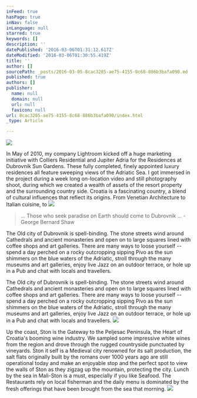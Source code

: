 ```yaml
---
inFeed: true
hasPage: true
inNav: false
inLanguage: null
starred: true
keywords: []
description: ''
datePublished: '2016-03-06T01:31:12.617Z'
dateModified: '2016-03-06T01:30:55.419Z'
title: ''
author: []
sourcePath: _posts/2016-03-05-8cac3285-ae75-4155-8c68-886b3bafa090.md
published: true
authors: []
publisher:
  name: null
  domain: null
  url: null
  favicon: null
url: 8cac3285-ae75-4155-8c68-886b3bafa090/index.html
_type: Article

---
```

![](https://the-grid-user-content.s3-us-west-2.amazonaws.com/23429024-bd82-45a3-be6b-aabe99acf67e.jpg)

In May of 2010, my company Lightroom kicked off a huge marketing initiative with Colliers Residential and Jupiter Adria for the Residences at Dubrovnik Sun Gardens.  These fully completed, finely appointed luxury residences all feature sweeping views of the Adriatic Sea.  I got immersed in the project during a week long on-location video and still photography shoot, during which we created a wealth of assets of the resort property and the surrounding country side.  Croatia is a fascinating country, a blend of cultural influences that reflect its origins. From Venetian Architecture to Italian cuisine, to
![](https://the-grid-user-content.s3-us-west-2.amazonaws.com/9e569b6d-a7c4-4b70-bfb5-bc9a79294225.jpg)

> ... Those who seek paradise on Earth should come to Dubrovnik ... - George Bernard Shaw

The Old city of Dubrovnik is spell-binding.  The stone streets wind around Cathedrals and ancient monasteries and open on to large squares lined with coffee shops and art galleries.  There are many ways to loose yourself -- spend a day perched on a rocky outcropping sipping Pivo as the sun shimmers on the blue waters of the Adriatic, stroll through the many museums and art galleries, enjoy live Jazz on an outdoor terrace, or hole up in a Pub and chat with locals and travellers.

The Old city of Dubrovnik is spell-binding.  The stone streets wind around Cathedrals and ancient monasteries and open on to large squares lined with coffee shops and art galleries.  There are many ways to loose yourself -- spend a day perched on a rocky outcropping sipping Pivo as the sun shimmers on the blue waters of the Adriatic, stroll through the many museums and art galleries, enjoy live Jazz on an outdoor terrace, or hole up in a Pub and chat with locals and travellers.
![](https://the-grid-user-content.s3-us-west-2.amazonaws.com/1fd5c1fd-cfc2-4382-8a2e-26f9026609ba.jpg)

Up the coast, Ston is the Gateway to the Peljesac Peninsula, the Heart of Croatia's booming wine industry. We sampled some impressive white wines from the region and drove through the rugged countryside punctuated by vineyards.  Ston it self is a Medieval city renowned for its salt production, the salt flats originally built by the romans over 1000 years ago are still operational today and make an enjoyable stop and the perfect spot to view the walls of Ston as they zigzag up the mountain, protecting the city.  Lunch by the sea in Mali-Ston is a must, especially if you like Seafood. The Restaurants rely on local fisherman and the daily menu is dominated by the fresh offerings that have been brought from the sea that morning.
![](https://the-grid-user-content.s3-us-west-2.amazonaws.com/0279fbc8-ab3b-4ee1-9ef6-61ae4c144cb2.jpg)